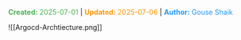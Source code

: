 <span style="color:#4caf50;"><b>Created:</b> 2025-07-01</span> | <span style="color:#ff9800;"><b>Updated:</b> 2025-07-06</span> | <span style="color:#2196f3;"><b>Author:</b> Gouse Shaik</span>

![[Argocd-Archtiecture.png]]

